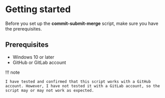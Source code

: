 # Getting started

Before you set up the **commit-submit-merge** script, make sure you have the prerequisites.

## Prerequisites

- Windows 10 or later
- GitHub or GitLab account

!!! note
    
    I have tested and confirmed that this script works with a GitHub account. However, I have not tested it with a GitLab account, so the script may or may not work as expected.
